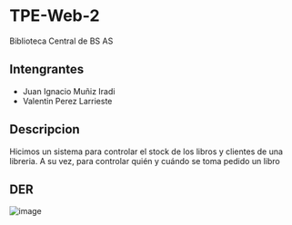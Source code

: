 # TPE-Web-2
Biblioteca Central de BS AS

## Intengrantes
- Juan Ignacio Muñiz Iradi
- Valentin Perez Larrieste  

## Descripcion

Hicimos un sistema para controlar el stock de los libros y clientes de una libreria. A su vez, para controlar quién y cuándo se toma pedido un libro

## DER

![image](https://github.com/user-attachments/assets/05e45abd-406f-4b9a-8710-14f561a4d654)

